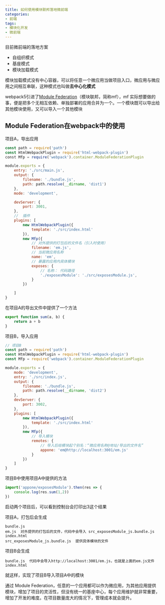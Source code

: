 ```yaml
---
title: 如何使用模块联邦落地微前端
categories: 
- 前端
tags: 
- 模块化开发 
- 微前端
---
```

目前微前端的落地方案
* 自组织模式
* 基座模式
* 模块加载模式

模块加载模式没有中心容器，可以将任意一个微应用当做项目入口，微应用与微应用之间相互串联，这种模式也叫做**去中心化模式**

webpack5引进了[Module Federation](https://webpack.docschina.org/concepts/module-federation/)（模块联邦，简称mf），mf 实际想要做的事，便是把多个无相互依赖、单独部署的应用合并为一个。一个模块既可以导出给其他模块使用，又可以导入一个其他模块

## Module Federation在webpack中的使用

项目A，导出应用
``` js 
const path = require('path')
const HtmlWebpackPlugin = require('html-webpack-plugin')
const Mfp = require('webpack').container.ModuleFederationPlugin

module.exports = {
    entry: './src/main.js',
    output: {
        filename: './bundle.js',
        path: path.resolve(__dirname, 'dist1')
    },
    mode: 'development', 

    devServer: {
        port: 3001,
    },
    //  插件
    plugins: [
        new HtmlWebpackPlugin({
            template: './src/index.html'
        }),
        new Mfp({
            // 对外提供的打包后的⽂件名（引⼊时使⽤）
            filename: 'em.js',
            // 当前微应⽤名称
            name: 'em',
            // 暴露的应用内具体模块
            exposes: {
                // 名称： 代码路径
                './exposesModule': './src/exposesModule.js',
            }
        })

    ]
}
```
在项目A的导出文件中提供了一个方法
``` js
export function sum(a, b) {
    return a + b
}
```
项目B，导入应用
``` js
// 项目B
const path = require('path')
const HtmlWebpackPlugin = require('html-webpack-plugin')
const Mfp = require('webpack').container.ModuleFederationPlugin

module.exports = {
    mode: 'development',
    entry: './src/index.js',
    output: {
        filename: './bundle.js',
        path: path.resolve(__dirname, 'dist2')
    },
    devServer: {
        port: 3002,
    },
    plugins: [
        new HtmlWebpackPlugin({
            template: './src/index.html'
        }),
        new Mfp({
            // 导⼊模块
            remotes: {
                // 导⼊后给模块起个别名：“微应⽤名称@地址/导出的⽂件名”
                appone: 'em@http://localhost:3001/em.js'
            }
        })
    ]
}
```
项目B中使用项目A中提供的方法
```js
import('appone/exposesModule').then(res => {
    console.log(res.sum(1,2))
})
```
启动两个项目后，可以看到控制台会打印出3这个结果

项目A，打包后会生成
```
bundle.js 
em.js  对外提供的打包后的⽂件，代码中会导入 src_exposesModule_js.bundle.js
index.html
src_exposesModule_js.bundle.js  提供具体模块的文件
```
项目B会生成
```
bundle.js  代码中会导入http://localhost:3001/em.js，也就是上面的em.js文件
index.html
```
就这样，实现了项目B导入项目A中的模块

通过 Module Federation，任意的一个应用都可以作为微应用，为其他应用提供模块，增加了项目的灵活性，但没有统一的基座中心，每个应用维护就非常重要，增加了开发的难度。在项目数量庞大的情况下，管理成本就会提升。